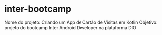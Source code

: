 # inter-bootcamp
Nome do projeto: Criando um App de Cartão de Visitas em Kotlin
Objetivo: projeto do bootcamp Inter Android Developer na plataforma DIO
